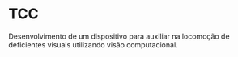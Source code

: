 # TCC
Desenvolvimento de um dispositivo para auxiliar na locomoção de deficientes visuais utilizando visão computacional.

